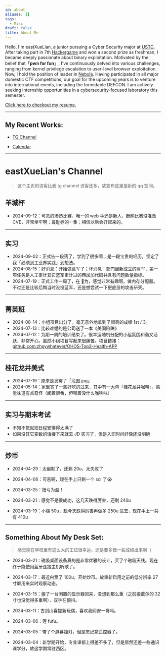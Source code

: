 ```yaml
---
id: about
aliases: []
tags:
  - Misc
draft: false
title: About Me
---
```


Hello, I'm eastXueLian, a junior pursuing a Cyber Security major at [USTC](http://en.ustc.edu.cn/). After taking part in 7th [Hackergame](https://hack.lug.ustc.edu.cn/) and won a second prize as freshman, I became deeply passionate about binary exploitation. Motivated by the belief that「**pwn for fun**」, I've continuously delved into various challenges, ranging from kernel privilege escalation to user-level browser exploitation. Now, I hold the position of leader in [Nebula](http://nebuu.la/). Having participated in all major domestic CTF competitions, our goal for the upcoming years is to venture into international events, including the formidable DEFCON. I am actively seeking internship opportunities in a cybersecurity-focused laboratory this semester.

[Click here to checkout my resume.](https://resume.zerencui.com/)

---

## My Recent Works:

- [TG Channel](https://t.me/eastXLian)

- [Calendar](https://calendar.google.com/calendar/u/0?cid=ZWFzdHh1ZWxpYW5AZ21haWwuY29t)

---

# eastXueLian's Channel

> 这个主页的访客比我 tg channel 访客还多，故宣布这里是新的 qq 空间。

## 羊城杯

- 2024-09-12：可恶的渗透比赛，唯一的 web 手还是新人，断网比赛没准备 CVE，非常坐牢啊；最耻辱的一集；相信以后会好起来的。

---

## 实习

- 2024-09-02：正式告一段落了，学到了很多啊；是一段宝贵的经历，坚定了我「必须到工业界实践」到想法。
- 2024-08-15：好消息：开始做蓝军了；坏消息：部门里新成立的蓝军，第一项任务是人工审计其它蓝军审计过的西加加代码并且有问题数量指标。
- 2024-07-19：正式工作一周了，在 🌸为，感觉非常有趣啊，做内存分配器。不过还是比较后悔当时没投蓝军，还是想尝试一下更底层的攻击研究。

---

## 菁英班

- 2024-08-14：小组项目出分了，毫无意外地拿到了很高的成绩 1st / 3。
- 2024-07-13：比较难绷的是公司送了一本《美国陷阱》
- 2024-07-12：为期一周的培训结束了。很幸运随机分配的小组氛围和谐又活跃，非常开心。虽然小组项目写起来很痛苦。项目链接：[github.com:zhpywhatever/OHOS-Top3-Health-APP](https://github.com/zhpywhatever/OHOS-Top3-Health-APP)

---

## 桂花龙井美式

- 2024-07-19：原来是发霉了「龙图.jpg」
- 2024-05-14：家里寄了一些好吃的过来，其中有一大包「桂花龙井咖啡」，感觉味道有点奇怪（闻着很香，但喝着没什么咖啡味）

---

## 实习与期末考试

- 不知不觉就把日程安排得太满了
- 如果没其它变数的话接下来就去 JD 实习了，但是入职时间好像还没明确

---

## 炒币

- 2024-04-29：太幽默了，还剩 20u，太失败了

- 2024-04-06：可恶啊，现在手上只剩一个 sol 了😭

- 2024-03-25：扭亏为盈！

- 2024-03-21：感觉不是很成功，这几天跌得厉害，还剩 240u

- 2024-03-19：小赚 50u，趁今天跌得厉害再做多 250u 进去，现在手上一共有 410u

---

## Something About My Desk Set:

> 感觉能在学校里有这么大的工位很幸运，还是要多做一些成绩出来啊（

- 2024-03-21：磁吸桌面设备真的是非常优雅的设计，买了个磁吸天线。现在终于能使用蓝牙连接主机听歌了。

- 2024-03-17：最近白票了 100u，开始炒币。故重新启用之前的低分辨率 27 寸屏用来实时观察动态。

- 2024-03-15：搬了一台闲置的显示器回来，没想到那么重（之前搬戴尔的 32 寸也没觉得多重啊），双手在颤抖。

- 2024-03-11：古剑山喜提新玩偶，喜欢我网安一哥吗。

- 2024-03-06：莲 fufu。

- 2024-03-05：带了个屏幕挂灯，但是忘记拿遥控器了。

- 2024-03-04：新学期开始，专业课都上得差不多了，但是居然还差一些通识课学分，故这学期常驻西区。
